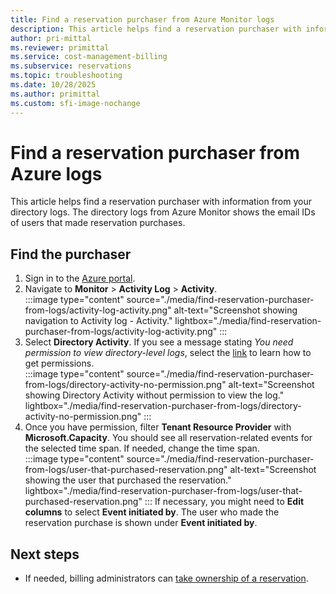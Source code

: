 ```yaml
---
title: Find a reservation purchaser from Azure Monitor logs
description: This article helps find a reservation purchaser with information from Azure Monitor logs.
author: pri-mittal
ms.reviewer: primittal
ms.service: cost-management-billing
ms.subservice: reservations
ms.topic: troubleshooting
ms.date: 10/28/2025
ms.author: primittal
ms.custom: sfi-image-nochange
---
```


# Find a reservation purchaser from Azure logs

This article helps find a reservation purchaser with information from your directory logs. The directory logs from Azure Monitor shows the email IDs of users that made reservation purchases.

## Find the purchaser

1. Sign in to the [Azure portal](https://portal.azure.com).
1. Navigate to **Monitor** > **Activity Log** > **Activity**.  
    :::image type="content" source="./media/find-reservation-purchaser-from-logs/activity-log-activity.png" alt-text="Screenshot showing navigation to Activity log - Activity." lightbox="./media/find-reservation-purchaser-from-logs/activity-log-activity.png" :::
1. Select **Directory Activity**. If you see a message stating *You need permission to view directory-level logs*, select the [link](../../role-based-access-control/elevate-access-global-admin.md) to learn how to get permissions.  
    :::image type="content" source="./media/find-reservation-purchaser-from-logs/directory-activity-no-permission.png" alt-text="Screenshot showing Directory Activity without permission to view the log." lightbox="./media/find-reservation-purchaser-from-logs/directory-activity-no-permission.png" :::
1. Once you have permission, filter **Tenant Resource Provider** with **Microsoft.Capacity**. You should see all reservation-related events for the selected time span. If needed, change the time span.  
    :::image type="content" source="./media/find-reservation-purchaser-from-logs/user-that-purchased-reservation.png" alt-text="Screenshot showing the user that purchased the reservation." lightbox="./media/find-reservation-purchaser-from-logs/user-that-purchased-reservation.png" :::
    If necessary, you might need to **Edit columns** to select **Event initiated by**.
    The user who made the reservation purchase is shown under **Event initiated by**.

## Next steps

- If needed, billing administrators can [take ownership of a reservation](view-reservations.md#view-and-manage-reservations).
